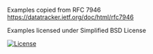 Examples copied from RFC 7946 https://datatracker.ietf.org/doc/html/rfc7946

Examples licensed under Simplified BSD License  

[![License](https://img.shields.io/badge/License-BSD_2--Clause-orange.svg)](https://opensource.org/licenses/BSD-2-Clause)
